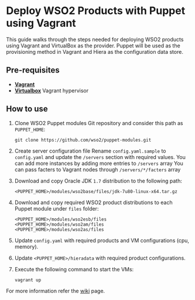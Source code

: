 # Deploy WSO2 Products with Puppet using Vagrant

This guide walks through the steps needed for deploying WSO2 products using Vagrant and VirtualBox as the provider.
Puppet will be used as the provisioning method in Vagrant and Hiera as the configuration data store.


## Pre-requisites

 * **[Vagrant](https://www.vagrantup.com)**
 * **[Virtualbox](https://www.virtualbox.org)** Vagrant hypervisor


## How to use

1. Clone WSO2 Puppet modules Git repository and consider this path as `PUPPET_HOME`:

    ````
    git clone https://github.com/wso2/puppet-modules.git
    ````

2. Create server configuration file
Rename `config.yaml.sample` to `config.yaml` and update the `/servers` section with required values.
You can add more instances by adding more entries to `/servers` array
You can pass facters to Vagrant nodes through `/servers/*/facters` array

3. Download and copy Oracle JDK `1.7` distribution to the following path:

    ````
    <PUPPET_HOME>/modules/wso2base/files/jdk-7u80-linux-x64.tar.gz
    ````

4. Download and copy required WSO2 product distributions to each Puppet module under `files` folder:

    ````
    <PUPPET_HOME>/modules/wso2esb/files
    <PUPPET_HOME>/modules/wso2am/files
    <PUPPET_HOME>/modules/wso2as/files
    ````

5. Update `config.yaml` with required products and VM configurations (cpu, memory).

6. Update `<PUPPET_HOME>/hieradata` with required product configurations.

7. Execute the following command to start the VMs:

    ````
    vagrant up
    ````

For more information refer the [wiki](https://github.com/wso2/puppet-modules/wiki) page.

